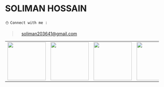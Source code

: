 # SOLIMAN HOSSAIN
:snowman: ```Connect with me :```<br>
> <img src="https://i.imgur.com/AaPkpoy.png" width="10"> soliman203641@gmail.com<br>
<table>
<tr>
<td><a href="https://facebook.com/solimanhossains"><img src="https://edent.github.io/SuperTinyIcons/images/svg/facebook.svg" width="125"></a></td>
<td><a href="https://t.me/solimanhossain/"><img src="https://edent.github.io/SuperTinyIcons/images/svg/telegram.svg" width="125"></a></td>
<td><a href="https://instagram.com/solimanhossains"><img src="https://edent.github.io/SuperTinyIcons/images/svg/instagram.svg" width="125"></a></td>
<td><a href="https://twitter.com/solimanhossains"><img src="https://edent.github.io/SuperTinyIcons/images/svg/twitter.svg" width="125"></a></td>
<td><a href="https://linkedin.com/in/solimanhossain"><img src="https://edent.github.io/SuperTinyIcons/images/svg/linkedin.svg" width="125"></td>
</tr>
</table>
